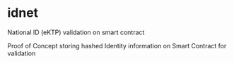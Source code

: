 # idnet
National ID (eKTP) validation on smart contract

Proof of Concept storing hashed Identity information on Smart Contract for validation
